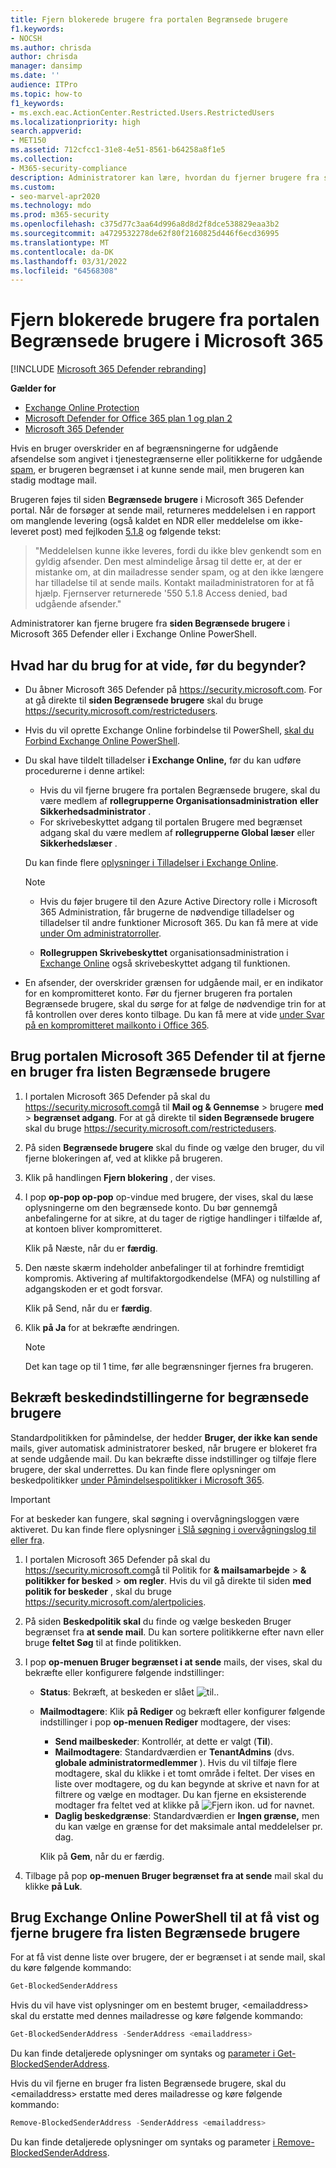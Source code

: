 ```yaml
---
title: Fjern blokerede brugere fra portalen Begrænsede brugere
f1.keywords:
- NOCSH
ms.author: chrisda
author: chrisda
manager: dansimp
ms.date: ''
audience: ITPro
ms.topic: how-to
f1_keywords:
- ms.exch.eac.ActionCenter.Restricted.Users.RestrictedUsers
ms.localizationpriority: high
search.appverid:
- MET150
ms.assetid: 712cfcc1-31e8-4e51-8561-b64258a8f1e5
ms.collection:
- M365-security-compliance
description: Administratorer kan lære, hvordan du fjerner brugere fra siden Begrænsede brugere på Microsoft 365 Defender portal. Brugere føjes til portalen Begrænsede brugere for at sende udgående spam, typisk som et resultat af, at kontoen er blevet kompromitteret.
ms.custom:
- seo-marvel-apr2020
ms.technology: mdo
ms.prod: m365-security
ms.openlocfilehash: c375d77c3aa64d996a8d8d2f8dce538829eaa3b2
ms.sourcegitcommit: a4729532278de62f80f2160825d446f6ecd36995
ms.translationtype: MT
ms.contentlocale: da-DK
ms.lasthandoff: 03/31/2022
ms.locfileid: "64568308"
---
```

# <a name="remove-blocked-users-from-the-restricted-users-portal-in-microsoft-365"></a>Fjern blokerede brugere fra portalen Begrænsede brugere i Microsoft 365

[!INCLUDE [Microsoft 365 Defender rebranding](../includes/microsoft-defender-for-office.md)]

**Gælder for**
- [Exchange Online Protection](exchange-online-protection-overview.md)
- [Microsoft Defender for Office 365 plan 1 og plan 2](defender-for-office-365.md)
- [Microsoft 365 Defender](../defender/microsoft-365-defender.md)

Hvis en bruger overskrider en af begrænsningerne for udgående afsendelse som angivet i tjenestegrænserne eller politikkerne for udgående [spam](configure-the-outbound-spam-policy.md), er brugeren begrænset i at kunne sende mail, men brugeren kan stadig modtage mail.[](/office365/servicedescriptions/exchange-online-service-description/exchange-online-limits#sending-limits-across-office-365-options)

Brugeren føjes til siden **Begrænsede brugere** i Microsoft 365 Defender portal. Når de forsøger at sende mail, returneres meddelelsen i en rapport om manglende levering (også kaldet en NDR eller meddelelse om ikke-leveret post) med fejlkoden [5.1.8](/Exchange/mail-flow-best-practices/non-delivery-reports-in-exchange-online/fix-error-code-5-1-8-in-exchange-online) og følgende tekst:

> "Meddelelsen kunne ikke leveres, fordi du ikke blev genkendt som en gyldig afsender. Den mest almindelige årsag til dette er, at der er mistanke om, at din mailadresse sender spam, og at den ikke længere har tilladelse til at sende mails.  Kontakt mailadministratoren for at få hjælp. Fjernserver returnerede '550 5.1.8 Access denied, bad udgående afsender."

Administratorer kan fjerne brugere fra **siden Begrænsede brugere** i Microsoft 365 Defender eller i Exchange Online PowerShell.

## <a name="what-do-you-need-to-know-before-you-begin"></a>Hvad har du brug for at vide, før du begynder?

- Du åbner Microsoft 365 Defender på <https://security.microsoft.com>. For at gå direkte til **siden Begrænsede brugere** skal du bruge <https://security.microsoft.com/restrictedusers>.

- Hvis du vil oprette Exchange Online forbindelse til PowerShell, [skal du Forbind Exchange Online PowerShell](/powershell/exchange/connect-to-exchange-online-powershell).

- Du skal have tildelt tilladelser **i Exchange Online,** før du kan udføre procedurerne i denne artikel:
  - Hvis du vil fjerne brugere fra portalen Begrænsede brugere, skal du være medlem af **rollegrupperne Organisationsadministration** **eller Sikkerhedsadministrator** .
  - For skrivebeskyttet adgang til portalen Brugere med begrænset adgang skal du være medlem af **rollegrupperne Global læser** eller **Sikkerhedslæser** .

  Du kan finde flere [oplysninger i Tilladelser i Exchange Online](/exchange/permissions-exo/permissions-exo).

  > [!NOTE]
  >
  > - Hvis du føjer brugere til den Azure Active Directory rolle i Microsoft 365 Administration, får brugerne de nødvendige tilladelser og tilladelser til andre  funktioner Microsoft 365. Du kan få mere at vide [under Om administratorroller](../../admin/add-users/about-admin-roles.md).
  >
  > - **Rollegruppen Skrivebeskyttet** organisationsadministration i [Exchange Online](/Exchange/permissions-exo/permissions-exo#role-groups) også skrivebeskyttet adgang til funktionen.

- En afsender, der overskrider grænsen for udgående mail, er en indikator for en kompromitteret konto. Før du fjerner brugeren fra portalen Begrænsede brugere, skal du sørge for at følge de nødvendige trin for at få kontrollen over deres konto tilbage. Du kan få mere at vide [under Svar på en kompromitteret mailkonto i Office 365](responding-to-a-compromised-email-account.md).

## <a name="use-the-microsoft-365-defender-portal-to-remove-a-user-from-the-restricted-users-list"></a>Brug portalen Microsoft 365 Defender til at fjerne en bruger fra listen Begrænsede brugere

1. I portalen Microsoft 365 Defender på skal du <https://security.microsoft.com>gå til **Mail og & Gennemse** \> brugere **med** \> **begrænset adgang**. For at gå direkte til **siden Begrænsede brugere** skal du bruge <https://security.microsoft.com/restrictedusers>.

2. På siden **Begrænsede brugere** skal du finde og vælge den bruger, du vil fjerne blokeringen af, ved at klikke på brugeren.

3. Klik på handlingen **Fjern blokering** , der vises.

4. I pop **op-pop op-pop** op-vindue med brugere, der vises, skal du læse oplysningerne om den begrænsede konto. Du bør gennemgå anbefalingerne for at sikre, at du tager de rigtige handlinger i tilfælde af, at kontoen bliver kompromitteret.

   Klik på Næste, når du er **færdig**.

5. Den næste skærm indeholder anbefalinger til at forhindre fremtidigt kompromis. Aktivering af multifaktorgodkendelse (MFA) og nulstilling af adgangskoden er et godt forsvar.

   Klik på Send, når du er **færdig**.

6. Klik **på Ja** for at bekræfte ændringen.

   > [!NOTE]
   > Det kan tage op til 1 time, før alle begrænsninger fjernes fra brugeren.

## <a name="verify-the-alert-settings-for-restricted-users"></a>Bekræft beskedindstillingerne for begrænsede brugere

Standardpolitikken for påmindelse, der hedder **Bruger, der ikke kan sende** mails, giver automatisk administratorer besked, når brugere er blokeret fra at sende udgående mail. Du kan bekræfte disse indstillinger og tilføje flere brugere, der skal underrettes. Du kan finde flere oplysninger om beskedpolitikker [under Påmindelsespolitikker i Microsoft 365](../../compliance/alert-policies.md).

> [!IMPORTANT]
> For at beskeder kan fungere, skal søgning i overvågningsloggen være aktiveret. Du kan finde flere oplysninger [i Slå søgning i overvågningslog til eller fra](../../compliance/turn-audit-log-search-on-or-off.md).

1. I portalen Microsoft 365 Defender på skal du <https://security.microsoft.com>gå til Politik for **& mailsamarbejde** \> **& politikker for besked** \> **om regler**. Hvis du vil gå direkte til siden **med politik for beskeder** , skal du bruge <https://security.microsoft.com/alertpolicies>.

2. På siden **Beskedpolitik skal** du finde og vælge beskeden Bruger begrænset fra **at sende mail**. Du kan sortere politikkerne efter navn eller bruge **feltet Søg** til at finde politikken.

3. I pop **op-menuen Bruger begrænset i at sende** mails, der vises, skal du bekræfte eller konfigurere følgende indstillinger:
   - **Status**: Bekræft, at beskeden er slået ![til.](../../media/scc-toggle-on.png).
   - **Mailmodtagere**: Klik **på Rediger** og bekræft eller konfigurer følgende indstillinger i pop **op-menuen Rediger** modtagere, der vises:
     - **Send mailbeskeder**: Kontrollér, at dette er valgt (**Til**).
     - **Mailmodtagere**: Standardværdien er **TenantAdmins** (dvs. **globale administratormedlemmer** ). Hvis du vil tilføje flere modtagere, skal du klikke i et tomt område i feltet. Der vises en liste over modtagere, og du kan begynde at skrive et navn for at filtrere og vælge en modtager. Du kan fjerne en eksisterende modtager fra feltet ved at klikke på ![Fjern ikon.](../../media/m365-cc-sc-remove-selection-icon.png) ud for navnet.
     - **Daglig beskedgrænse**: Standardværdien er **Ingen grænse,** men du kan vælge en grænse for det maksimale antal meddelelser pr. dag.

     Klik på **Gem**, når du er færdig.

4. Tilbage på pop **op-menuen Bruger begrænset fra at sende** mail skal du klikke **på Luk**.

## <a name="use-exchange-online-powershell-to-view-and-remove-users-from-the-restricted-users-list"></a>Brug Exchange Online PowerShell til at få vist og fjerne brugere fra listen Begrænsede brugere

For at få vist denne liste over brugere, der er begrænset i at sende mail, skal du køre følgende kommando:

```powershell
Get-BlockedSenderAddress
```

Hvis du vil have vist oplysninger om en bestemt bruger, \<emailaddress\> skal du erstatte med dennes mailadresse og køre følgende kommando:

```powershell
Get-BlockedSenderAddress -SenderAddress <emailaddress>
```

Du kan finde detaljerede oplysninger om syntaks og [parameter i Get-BlockedSenderAddress](/powershell/module/exchange/get-blockedsenderaddress).

Hvis du vil fjerne en bruger fra listen Begrænsede brugere, skal du \<emailaddress\> erstatte med deres mailadresse og køre følgende kommando:

```powershell
Remove-BlockedSenderAddress -SenderAddress <emailaddress>
```

Du kan finde detaljerede oplysninger om syntaks og parameter [i Remove-BlockedSenderAddress](/powershell/module/exchange/remove-blockedsenderaddress).
